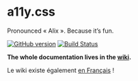 a11y.css
========

Pronounced « Alix ». Because it’s fun.

[![GitHub version](https://badge.fury.io/gh/ffoodd%2Fa11y.css.svg)](https://badge.fury.io/gh/ffoodd%2Fa11y.css)
[![Build Status](https://travis-ci.org/ffoodd/a11y.css.svg?branch=master)](https://travis-ci.org/ffoodd/a11y.css)

**The whole documentation lives in the [wiki](https://github.com/ffoodd/a11y.css/wiki).**

Le wiki existe également [en Français](https://github.com/ffoodd/a11y.css/wiki/Introduction) ! 
